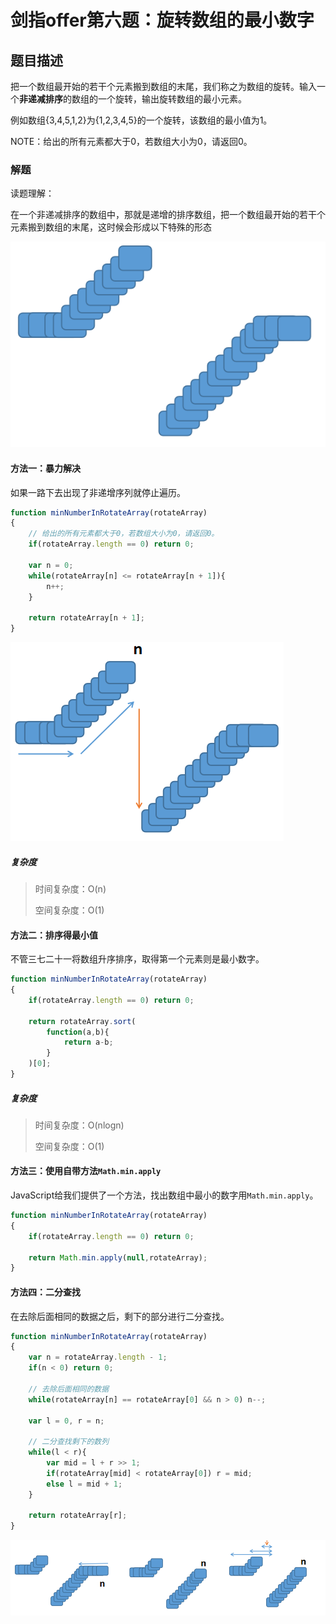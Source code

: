 # 剑指offer第六题：旋转数组的最小数字

## 题目描述

把一个数组最开始的若干个元素搬到数组的末尾，我们称之为数组的旋转。输入一个**非递减排序**的数组的一个旋转，输出旋转数组的最小元素。

例如数组{3,4,5,1,2}为{1,2,3,4,5}的一个旋转，该数组的最小值为1。

NOTE：给出的所有元素都大于0，若数组大小为0，请返回0。

### 解题

读题理解：

在一个非递减排序的数组中，那就是递增的排序数组，把一个数组最开始的若干个元素搬到数组的末尾，这时候会形成以下特殊的形态

![image-20200130164158329](images/image-20200130164158329.png)



#### 方法一：暴力解决

如果一路下去出现了非递增序列就停止遍历。

```javascript
function minNumberInRotateArray(rotateArray)
{
    // 给出的所有元素都大于0，若数组大小为0，请返回0。
	if(rotateArray.length == 0) return 0;
    
    var n = 0;
    while(rotateArray[n] <= rotateArray[n + 1]){
        n++;
    }
    
    return rotateArray[n + 1];
}
```

![image-20200130164659048](images/image-20200130164659048.png)

#####  复杂度

> 时间复杂度：O(n)
>
> 空间复杂度：O(1)

#### 方法二：排序得最小值

不管三七二十一将数组升序排序，取得第一个元素则是最小数字。

```javascript
function minNumberInRotateArray(rotateArray)
{
    if(rotateArray.length == 0) return 0;
    
    return rotateArray.sort(
        function(a,b){
            return a-b;
        }
    )[0];
}
```

#####  复杂度

> 时间复杂度：O(nlogn)
>
> 空间复杂度：O(1)



#### 方法三：使用自带方法`Math.min.apply`

JavaScript给我们提供了一个方法，找出数组中最小的数字用`Math.min.apply`。

```javascript
function minNumberInRotateArray(rotateArray)
{
    if(rotateArray.length == 0) return 0;
    
    return Math.min.apply(null,rotateArray);
}
```

#### 方法四：二分查找

在去除后面相同的数据之后，剩下的部分进行二分查找。

```javascript
function minNumberInRotateArray(rotateArray)
{
    var n = rotateArray.length - 1;
    if(n < 0) return 0;
    
    // 去除后面相同的数据
    while(rotateArray[n] == rotateArray[0] && n > 0) n--;
    
    var l = 0, r = n;
    
    // 二分查找剩下的数列
    while(l < r){
        var mid = l + r >> 1;
        if(rotateArray[mid] < rotateArray[0]) r = mid;
        else l = mid + 1;
    }
    
    return rotateArray[r];
}
```

![image-20200130171004946](images/image-20200130171004946.png)